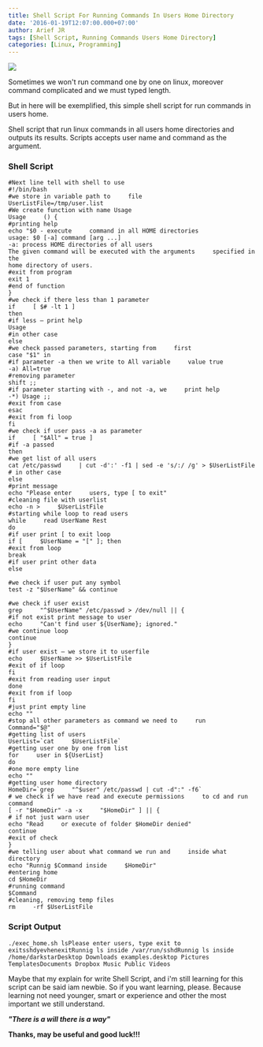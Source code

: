 ```yaml
---
title: Shell Script For Running Commands In Users Home Directory
date: '2016-01-19T12:07:00.000+07:00'
author: Arief JR
tags: [Shell Script, Running Commands Users Home Directory]
categories: [Linux, Programming]
---
```


![](http://1.bp.blogspot.com/-JrmJyuMKfZo/VpM9sMjasLI/AAAAAAAACtM/0Sm9C3oW6F0/s1600/linux_mono_logo_alt_by_edrp96-d5bqe8i.png)

Sometimes we won't run command one by one on linux, moreover command complicated and we must typed length.  

But in here will be exemplified, this simple shell script for run commands in users home.  

Shell script that run linux commands in all users home directories and outputs its results. Scripts accepts user name and command as the argument.  

### Shell Script

```
#Next line tell with shell to use
#!/bin/bash
#we store in variable path to     file
UserListFile=/tmp/user.list
#We create function with name Usage
Usage     () {
#printing help
echo "$0 - execute     command in all HOME directories
usage: $0 [-a] command [arg ...]
-a: process HOME directories of all users
The given command will be executed with the arguments     specified in the
home directory of users.
#exit from program
exit 1
#end of function
}
#we check if there less than 1 parameter
if     [ $# -lt 1 ]
then
#if less – print help
Usage
#in other case
else
#we check passed parameters, starting from     first
case "$1" in
#if parameter -a then we write to All variable     value true
-a) All=true
#removing parameter
shift ;;
#if parameter starting with -, and not -a, we     print help
-*) Usage ;;
#exit from case
esac
#exit from fi loop
fi
#we check if user pass -a as parameter
if     [ "$All" = true ]
#if -a passed
then
#we get list of all users
cat /etc/passwd     | cut -d':' -f1 | sed -e 's/:/ /g' > $UserListFile
# in other case
else
#print message
echo "Please enter     users, type [ to exit"
#cleaning file with userlist
echo -n >     $UserListFile
#starting while loop to read users
while     read UserName Rest
do
#if user print [ to exit loop
if [     $UserName = "[" ]; then
#exit from loop
break
#if user print other data
else

#we check if user put any symbol
test -z "$UserName" && continue

#we check if user exist
grep     "^$UserName" /etc/passwd > /dev/null || {
#if not exist print message to user
echo     "Can't find user ${UserName}; ignored."
#we continue loop
continue
}
#if user exist – we store it to userfile
echo     $UserName >> $UserListFile      
#exit of if loop
fi
#exit from reading user input
done
#exit from if loop
fi
#just print empty line
echo ""
#stop all other parameters as command we need to     run
Command="$@"
#getting list of users
UserList=`cat     $UserListFile`
#getting user one by one from list
for     user in ${UserList}
do
#one more empty line
echo ""
#getting user home directory
HomeDir=`grep     "^$user" /etc/passwd | cut -d":" -f6`
# we check if we have read and execute permissions     to cd and run command
[ -r "$HomeDir" -a -x     "$HomeDir" ] || {
# if not just warn user
echo "Read     or execute of folder $HomeDir denied"
continue
#exit of check
}
#we telling user about what command we run and     inside what directory
echo "Runnig $Command inside     $HomeDir"
#entering home
cd $HomeDir
#running command
$Command
#cleaning, removing temp files
rm     -rf $UserListFile
```

### Script Output

```
./exec_home.sh lsPlease enter users, type exit to exitsshdyevhenexitRunnig ls inside /var/run/sshdRunnig ls inside /home/darkstarDesktop Downloads examples.desktop Pictures TemplatesDocuments Dropbox Music Public Videos
```

Maybe that my explain for write Shell Script, and i'm still learning for this script can be said iam newbie. So if you want learning, please. Because learning not need younger, smart or experience and other the most important we still understand.  

**_"There is a will there is a way"_**  

**Thanks, may be useful and good luck!!!**